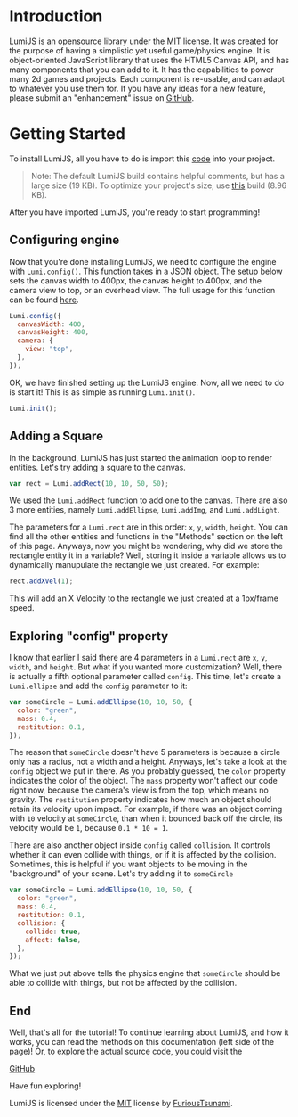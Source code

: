 # Introduction
LumiJS is an opensource library under the [MIT](https://opensource.org/licenses/MIT) license.
It was created for the purpose of having a simplistic yet useful game/physics engine. It is object-oriented JavaScript library that uses the HTML5 Canvas API, and has many components that you can add to it. It has the capabilities to power many 2d games and projects. Each component is re-usable, and can adapt to whatever you use them for. If you have any ideas for a new feature, please submit an "enhancement" issue on [GitHub](https://github.com/FuriousTsunami/LumiJS).

# Getting Started

To install LumiJS, all you have to do is import this [code](https://cdn.jsdelivr.net/gh/FuriousTsunami/LumiJS/Lumi.js) into your project.

> Note: The default LumiJS build contains helpful comments, but has a large size (19 KB). To optimize your project's size, use [this](https://cdn.jsdelivr.net/gh/FuriousTsunami/LumiJS/Lumi.min.js) build (8.96 KB).

After you have imported LumiJS, you're ready to start programming!

## Configuring engine

Now that you're done installing LumiJS, we need to configure the engine with `Lumi.config()`. This function takes in a JSON object. The setup below sets the canvas width to 400px, the canvas height to 400px, and the camera view to top, or an overhead view. The full usage for this function can be found [here](/Lumi.config.md).

```JavaScript
Lumi.config({
  canvasWidth: 400,
  canvasHeight: 400,
  camera: {
    view: "top",
  },
});
```

OK, we have finished setting up the LumiJS engine. Now, all we need to do is start it! This is as simple as running `Lumi.init()`.

```JavaScript
Lumi.init();
```

## Adding a Square

In the background, LumiJS has just started the animation loop to render entities. Let's try adding a square to the canvas.

```JavaScript
var rect = Lumi.addRect(10, 10, 50, 50);
```
We used the `Lumi.addRect` function to add one to the canvas. There are also 3 more entities, namely `Lumi.addEllipse`, `Lumi.addImg`, and `Lumi.addLight`.

The parameters for a `Lumi.rect` are in this order: `x`, `y`, `width`, `height`. You can find all the other entities and functions in the "Methods" section on the left of this page. Anyways, now you might be wondering, why did we store the rectangle entity it in a variable? Well, storing it inside a variable allows us to dynamically manupulate the rectangle we just created. For example:

```JavaScript
rect.addXVel(1);
```

This will add an X Velocity to the rectangle we just created at a 1px/frame speed.

## Exploring "config" property

I know that earlier I said there are 4 parameters in a `Lumi.rect` are `x`, `y`, `width`, and `height`. But what if you wanted more customization? Well, there is actually a fifth optional parameter called `config`. This time, let's create a `Lumi.ellipse` and add the `config` parameter to it:

```JavaScript
var someCircle = Lumi.addEllipse(10, 10, 50, {
  color: "green",
  mass: 0.4,
  restitution: 0.1,
});
```

The reason that  `someCircle` doesn't have 5 parameters is because a circle only has a radius, not a width and a height. Anyways, let's take a look at the ``config`` object we put in there. As you probably guessed, the `color` property indicates the color of the object. The `mass` property won't affect our code right now, because the camera's view is from the top, which means no gravity. The `restitution` property indicates how much an object should retain its velocity upon impact. For example, if there was an object coming with `10` velocity at `someCircle`, than when it bounced back off the circle, its velocity would be `1`, because `0.1 * 10 = 1`. 

There are also another object inside `config` called `collision`. It controls whether it can even collide with things, or if it is affected by the collision. Sometimes, this is helpful if you want objects to be moving in the "background" of your scene. Let's try adding it to `someCircle`

```JavaScript
var someCircle = Lumi.addEllipse(10, 10, 50, {
  color: "green",
  mass: 0.4,
  restitution: 0.1,
  collision: {
    collide: true,
    affect: false,
  },
});
```

What we just put above tells the physics engine that `someCircle` should be able to collide with things, but not be affected by the collision.

## End

Well, that's all for the tutorial! To continue learning about LumiJS, and how it works, you can read the methods on this documentation (left side of the page)! Or, to explore the actual source code, you could visit the 

[GitHub](https://github.com/FuriousTsunami)

Have fun exploring!

LumiJS is licensed under the [MIT](https://opensource.org/licenses/MIT) license by [FuriousTsunami](https://github.com/FuriousTsunami). 
